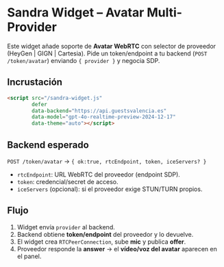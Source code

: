 # Sandra Widget – Avatar Multi-Provider
Este widget añade soporte de **Avatar WebRTC** con selector de proveedor (HeyGen | GIGN | Cartesia).
Pide un token/endpoint a tu backend (`POST /token/avatar`) enviando `{ provider }` y negocia SDP.

## Incrustación
```html
<script src="/sandra-widget.js"
        defer
        data-backend="https://api.guestsvalencia.es"
        data-model="gpt-4o-realtime-preview-2024-12-17"
        data-theme="auto"></script>
```

## Backend esperado
`POST /token/avatar` → `{ ok:true, rtcEndpoint, token, iceServers? }`
- `rtcEndpoint`: URL WebRTC del proveedor (endpoint SDP).
- `token`: credencial/secret de acceso.
- `iceServers` (opcional): si el proveedor exige STUN/TURN propios.

## Flujo
1. Widget envía `provider` al backend.
2. Backend obtiene **token/endpoint** del proveedor y lo devuelve.
3. El widget crea `RTCPeerConnection`, sube **mic** y publica **offer**.
4. Proveedor responde la **answer** → el **vídeo/voz del avatar** aparecen en el panel.
